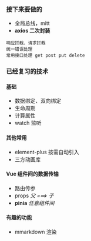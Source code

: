 
### 接下来要做的

- 全局总线，mitt
- **axios 二次封装**

```text
响应拦截、请求拦截
统一错误处理
常用接口处理 get post put delete
```

### 已经复习的技术

#### 基础

- 数据绑定、双向绑定
- 生命周期
- 计算属性
- watch 监听

#### 其他常用

- element-plus 按需自动引入
- 三方动画库

#### Vue 组件间的数据传输

- 路由传参
- props *父 ===> 子*
- **pinia** *任意组件间*

#### 有趣的功能

- mmarkdown 渲染
